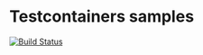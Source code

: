 # Testcontainers samples

[![Build Status](https://travis-ci.org/JuanMorenoDeveloper/testcontainers-samples.svg?branch=master)](https://travis-ci.org/JuanMorenoDeveloper/testcontainers-samples)